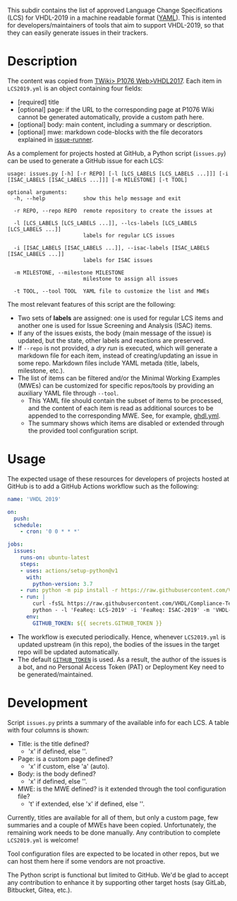 This subdir contains the list of approved Language Change Specifications (LCS) for VHDL-2019 in a machine readable format ([YAML](https://yaml.org/)). This is intented for developers/maintainers of tools that aim to support VHDL-2019, so that they can easily generate issues in their trackers.

# Description

The content was copied from [TWiki> P1076 Web>VHDL2017](http://www.eda-twiki.org/cgi-bin/view.cgi/P1076/VHDL2017). Each item in `LCS2019.yml` is an object containing four fields:

- [required] title
- [optional] page: if the URL to the corresponding page at P1076 Wiki cannot be generated automatically, provide a custom path here.
- [optional] body: main content, including a summary or description.
- [optional] mwe: markdown code-blocks with the file decorators explained in [issue-runner](https://github.com/eine/issue-runner/tree/master#supported-markdown-syntax).

As a complement for projects hosted at GitHub, a Python script (`issues.py`) can be used to generate a GitHub issue for each LCS:

```
usage: issues.py [-h] [-r REPO] [-l [LCS_LABELS [LCS_LABELS ...]]] [-i [ISAC_LABELS [ISAC_LABELS ...]]] [-m MILESTONE] [-t TOOL]

optional arguments:
  -h, --help            show this help message and exit

  -r REPO, --repo REPO  remote repository to create the issues at

  -l [LCS_LABELS [LCS_LABELS ...]], --lcs-labels [LCS_LABELS [LCS_LABELS ...]]
                        labels for regular LCS issues

  -i [ISAC_LABELS [ISAC_LABELS ...]], --isac-labels [ISAC_LABELS [ISAC_LABELS ...]]
                        labels for ISAC issues

  -m MILESTONE, --milestone MILESTONE
                        milestone to assign all issues

  -t TOOL, --tool TOOL  YAML file to customize the list and MWEs
```

 The most relevant features of this script are the following:

- Two sets of **labels** are assigned: one is used for regular LCS items and another one is used for Issue Screening and Analysis (ISAC) items.
- If any of the issues exists, the body (main message of the issue) is updated, but the state, other labels and reactions are preserved.
- If `--repo` is not provided, a *dry run* is executed, which will generate a markdown file for each item, instead of creating/updating an issue in some repo. Markdown files include YAML metada (title, labels, milestone, etc.).
- The list of items can be filtered and/or the Minimal Working Examples (MWEs) can be customized for specific repos/tools by providing an auxiliary YAML file through `--tool`.
  - This YAML file should contain the subset of items to be processed, and the content of each item is read as additional sources to be appended to the corresponding MWE. See, for example, [ghdl.yml](./tools/ghdl.yml).
  - The summary shows which items are disabled or extended through the provided tool configuration script.

# Usage

The expected usage of these resources for developers of projects hosted at GitHub is to add a GitHub Actions workflow such as the following:

```yaml
name: 'VHDL 2019'

on:
  push:
  schedule:
    - cron: '0 0 * * *'

jobs:
  issues:
    runs-on: ubuntu-latest
    steps:
    - uses: actions/setup-python@v1
      with:
        python-version: 3.7
    - run: python -m pip install -r https://raw.githubusercontent.com/VHDL/Compliance-Tests/master/issues/requirements.txt
    - run: |
        curl -fsSL https://raw.githubusercontent.com/VHDL/Compliance-Tests/master/issues/issues.py |\
        python - -l 'FeaReq: LCS-2019' -i 'FeaReq: ISAC-2019' -m 'VHDL-2019' -r '${{github.repository}}'
      env:
        GITHUB_TOKEN: ${{ secrets.GITHUB_TOKEN }}
```

- The workflow is executed periodically. Hence, whenever `LCS2019.yml` is updated upstream (in this repo), the bodies of the issues in the target repo will be updated automatically.
- The default [`GITHUB_TOKEN`](https://help.github.com/en/actions/automating-your-workflow-with-github-actions/authenticating-with-the-github_token) is used. As a result, the author of the issues is a bot, and no Personal Access Token (PAT) or Deployment Key need to be generated/maintained.

# Development

Script `issues.py` prints a summary of the available info for each LCS. A table with four columns is shown:

- Title: is the title defined?
  - 'x' if defined, else ''.
- Page: is a custom page defined?
  - 'x' if custom, else 'a' (auto).
- Body: is the body defined?
  - 'x' if defined, else ''.
- MWE: is the MWE defined? is it extended through the tool configuration file?
  - 't' if extended, else 'x' if defined, else ''.

Currently, titles are available for all of them, but only a custom page, few summaries and a couple of MWEs have been copied. Unfortunately, the remaining work needs to be done manually. Any contribution to complete `LCS2019.yml` is welcome!

Tool configuration files are expected to be located in other repos, but we can host them here if some vendors are not proactive.

The Python script is functional but limited to GitHub. We'd be glad to accept any contribution to enhance it by supporting other target hosts (say GitLab, Bitbucket, Gitea, etc.).
